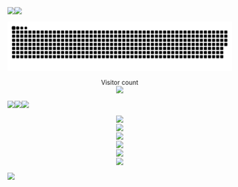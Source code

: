 ![](https://p5.ssl.qhimgs1.com/sdr/400__/t01f8539536b1fb2495.gif)![](http://5b0988e595225.cdn.sohucs.com/images/20190706/b63522be9e1348a78dddded1b9a39734.gif)

![](https://raw.githubusercontent.com/PECompact/PECompact/main/assets/github-contribution-grid-snake.svg)

<p align="center"> 
  Visitor count<br>
  <img src="https://profile-counter.glitch.me/PECompact/count.svg" />
</p>

![](https://p2.ssl.qhimgs1.com/sdr/400__/t01be86d63a47563cbc.jpg)![](https://p2.ssl.qhimgs1.com/sdr/400__/t01be86d63a47563cbc.jpg)![](https://p0.ssl.qhimgs1.com/sdr/400__/t01be3d6aa3dadcb3ea.gif)

<div align="center"> <img height="137px" src="https://github-readme-stats.vercel.app/api?username=PECompact&hide_title=true&hide_border=true&show_icons=trueline_height=21&text_color=000&icon_color=125&bg_color=9,ea6161,ffc64d,fffc4d,52fa5a&theme=radical" /> </div>


<div align="center"> <img src="https://github-readme-stats.vercel.app/api/top-langs/?username=PECompact&hide_title=true&hide_border=true&layout=compact&langs_count=6&text_color=000&icon_color=fff&bg_color=0,52fa5a,4dfcff,c64dff&theme=radical" /> </div>
<div align="center"> <img src="https://github-profile-trophy.vercel.app/?username=PECompact" /> </div>
<div align="center"> <img src="https://visitor-badge.glitch.me/badge?page_id=PECompact" /> </div>
<div align="center"> <img src="https://activity-graph.herokuapp.com/graph?username=PECompact&theme=xcode" /> </div>
<div align="center"> <img src="https://github-readme-streak-stats.herokuapp.com/?user=PECompact" /> </div>

![](https://c-ssl.dtstatic.com/uploads/item/201903/21/20190321061340_vvlab.thumb.1000_0.jpeg)
